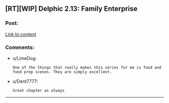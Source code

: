 ## [RT][WIP] Delphic 2.13: Family Enterprise

### Post:

[Link to content](https://delphicserial.com/2018/09/03/chapter-13-2/)

### Comments:

- u/LimeDog:
  ```
  One of the things that really makes this series for me is food and food prep scenes. They are simply excellent.
  ```

- u/Dent7777:
  ```
  Great chapter as always
  ```

---

